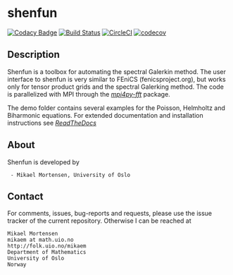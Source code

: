 # shenfun

[![Codacy Badge](https://api.codacy.com/project/badge/Grade/dc9c6e8e33c34382b76d38916852b36b)](https://app.codacy.com/app/mikaem/shenfun?utm_source=github.com&utm_medium=referral&utm_content=spectralDNS/shenfun&utm_campaign=badger)
[![Build Status](https://travis-ci.org/spectralDNS/shenfun.svg?branch=master)](https://travis-ci.org/spectralDNS/shenfun)
[![CircleCI](https://circleci.com/gh/spectralDNS/shenfun.svg?style=svg)](https://circleci.com/gh/spectralDNS/shenfun)
[![codecov](https://codecov.io/gh/spectralDNS/shenfun/branch/master/graph/badge.svg)](https://codecov.io/gh/spectralDNS/shenfun)

Description
-----------
Shenfun is a toolbox for automating the spectral Galerkin method.  The user interface to shenfun is very similar to FEniCS (fenicsproject.org), but works only for tensor product grids and the spectral Galerking method. The code is parallelized with MPI through the [*mpi4py-fft*](https://bitbucket.org/mpi4py/mpi4py-fft) package.

The demo folder contains several examples for the Poisson, Helmholtz and Biharmonic equations. For extended documentation and installation instructions see [*ReadTheDocs*](http://shenfun.readthedocs.org)

About
-----
Shenfun is developed by
     
     - Mikael Mortensen, University of Oslo

Contact
-------
For comments, issues, bug-reports and requests, please use the issue tracker of the current repository. Otherwise I can be reached at

    Mikael Mortensen
    mikaem at math.uio.no
    http://folk.uio.no/mikaem
    Department of Mathematics
    University of Oslo
    Norway
